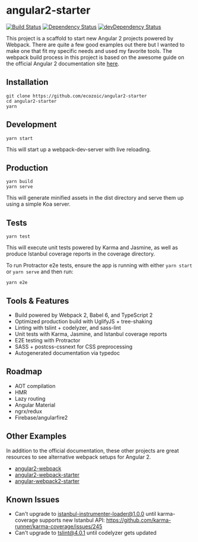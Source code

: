 # angular2-starter
[![Build Status](https://travis-ci.org/ecozoic/angular2-starter.svg?branch=master)](https://travis-ci.org/ecozoic/angular2-starter) [![Dependency Status](https://david-dm.org/ecozoic/angular2-starter.svg)](https://david-dm.org/ecozoic/angular2-starter) [![devDependency Status](https://david-dm.org/ecozoic/angular2-starter/dev-status.png)](https://david-dm.org/ecozoic/angular2-starter?type=dev)

This project is a scaffold to start new Angular 2 projects powered by Webpack. There are quite a few good examples out there but I wanted to make one that fit my specific needs and used my favorite tools. The webpack build process in this project is based on the awesome guide on the official Angular 2 documentation site [here](https://angular.io/docs/ts/latest/guide/webpack.html).

## Installation
```
git clone https://github.com/ecozoic/angular2-starter
cd angular2-starter
yarn
```

## Development
```
yarn start
```

This will start up a webpack-dev-server with live reloading.

## Production
```
yarn build
yarn serve
```

This will generate minified assets in the dist directory and serve them up using a simple Koa server.

## Tests
```
yarn test
```

This will execute unit tests powered by Karma and Jasmine, as well as produce Istanbul coverage reports in the coverage directory.

To run Protractor e2e tests, ensure the app is running with either ```yarn start``` or ```yarn serve``` and then run:
```
yarn e2e
```

## Tools & Features
* Build powered by Webpack 2, Babel 6, and TypeScript 2
* Optimized production build with UglifyJS + tree-shaking
* Linting with tslint + codelyzer, and sass-lint
* Unit tests with Karma, Jasmine, and Istanbul coverage reports
* E2E testing with Protractor
* SASS + postcss-cssnext for CSS preprocessing
* Autogenerated documentation via typedoc

## Roadmap
* AOT compilation
* HMR
* Lazy routing
* Angular Material
* ngrx/redux
* Firebase/angularfire2

## Other Examples
In addition to the official documentation, these other projects are great resources to see alternative webpack setups for Angular 2.
* [angular2-webpack](https://github.com/preboot/angular2-webpack)
* [angular2-webpack-starter](https://github.com/AngularClass/angular2-webpack-starter)
* [angular-webpack2-starter](https://github.com/qdouble/angular-webpack2-starter)

## Known Issues
* Can't upgrade to istanbul-instrumenter-loader@1.0.0 until karma-coverage supports new Istanbul API: https://github.com/karma-runner/karma-coverage/issues/245
* Can't upgrade to tslint@4.0.1 until codelyzer gets updated